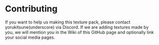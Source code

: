 # Contributing

If you want to help us making this texture pack, please contact yorukitsune(underscore) via Discord.
If we are adding textures made by you, we will mention you in the Wiki of this GitHub page and optionally link your social media pages.
